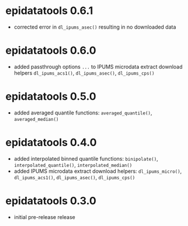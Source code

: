 # epidatatools 0.6.1
* corrected error in `dl_ipums_asec()` resulting in no downloaded data 

# epidatatools 0.6.0
* added passthrough options `...` to IPUMS microdata extract download helpers `dl_ipums_acs1()`, `dl_ipums_asec()`, `dl_ipums_cps()`

# epidatatools 0.5.0
* added averaged quantile functions: `averaged_quantile()`, `averaged_median()`

# epidatatools 0.4.0
* added interpolated binned quantile functions: `binipolate()`, `interpolated_quantile()`, `interpolated_median()`
* added IPUMS microdata extract download helpers: `dl_ipums_micro()`, `dl_ipums_acs1()`, `dl_ipums_asec()`, `dl_ipums_cps()`

# epidatatools 0.3.0
* initial pre-release release
